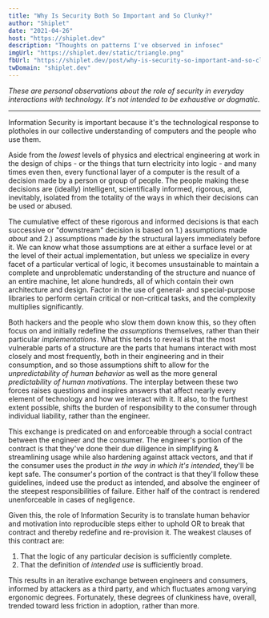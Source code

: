 ```yaml
---
title: "Why Is Security Both So Important and So Clunky?"
author: "Shiplet"
date: "2021-04-26"
host: "https://shiplet.dev"
description: "Thoughts on patterns I've observed in infosec"
imgUrl: "https://shiplet.dev/static/triangle.png"
fbUrl: "https://shiplet.dev/post/why-is-security-so-important-and-so-clunky"
twDomain: "shiplet.dev"
---
```


_These are personal observations about the role of security in everyday interactions with technology. It's not intended_
_to be exhaustive or dogmatic._

---

Information Security is important because it's the technological response to plotholes in our collective understanding of computers and the people who use them.

Aside from the _lowest_ levels of physics and electrical engineering at work in the design of chips - or
the things that turn electricity into logic - and many times even then, every functional layer of a computer is the result of a decision
made by a person or group of people. The people making these decisions are (ideally) intelligent, scientifically informed,
rigorous, and, inevitably, isolated from the totality of the ways in which their decisions can be used or abused.

The cumulative effect of these rigorous and informed decisions is that each successive or "downstream" decision is based on 1.) assumptions
made _about_ and 2.) assumptions made _by_ the structural layers immediately before it. We can know what those assumptions are at either
a surface level or at the level of their actual implementation, but unless we specialize in every facet of a particular
vertical of logic, it becomes unsustainable to maintain a complete and unproblematic understanding of the structure and
nuance of an entire machine, let alone hundreds, all of which contain their own architecture and design. Factor in the use of 
general- and special-purpose libraries to perform certain critical or non-critical tasks, and the complexity multiplies
significantly.

Both hackers and the people who slow them down know this, so they often focus on and initially redefine the _assumptions_ themselves, 
rather than their particular _implementations_. What this tends to reveal is that the most vulnerable
parts of a structure are the parts that humans interact with most closely and most frequently, both in their engineering and in their consumption, 
and so those assumptions shift to allow for the _unpredictability of human behavior_ as well as the more general
_predictability of human motivations_. The interplay between these two forces raises questions and inspires answers
that affect nearly every element of technology and how we interact with it. It also, to the furthest extent possible,
shifts the burden of responsibility to the consumer through individual liability, rather than the engineer.

This exchange is predicated on and enforceable through a social contract between the engineer and the consumer. 
The engineer's portion of the contract is that they've done their due diligence in simplifying & streamlining 
usage while also hardening against attack vectors, and that if the consumer uses the product _in the way in which it's intended_, 
they'll be kept safe. The consumer's portion of the contract is that they'll follow these guidelines, indeed use the product as intended, 
and absolve the engineer of the steepest responsibilities of failure. Either half of the contract is rendered unenforceable in cases 
of negligence.

Given this, the role of Information Security is to translate human behavior and motivation into reproducible steps either to
uphold OR to break that contract and thereby redefine and re-provision it. The weakest clauses of this contract are: 

  1. That the logic of any particular decision is sufficiently complete.
  2. That the definition of _intended use_ is sufficiently broad.

This results in an iterative exchange between engineers and consumers, informed by attackers as a third party, and which
fluctuates among varying ergonomic degrees. Fortunately, these degrees of clunkiness have, overall, trended toward less 
friction in adoption, rather than more.